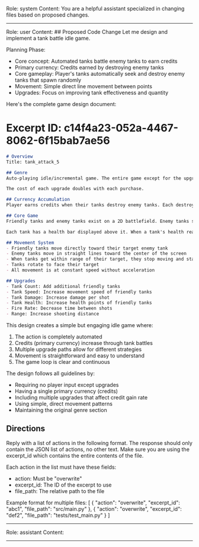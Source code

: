 Role: system
Content: You are a helpful assistant specialized in changing files based on proposed changes.
__________________
Role: user
Content: ## Proposed Code Change
Let me design and implement a tank battle idle game.

Planning Phase:
- Core concept: Automated tanks battle enemy tanks to earn credits
- Primary currency: Credits earned by destroying enemy tanks
- Core gameplay: Player's tanks automatically seek and destroy enemy tanks that spawn randomly
- Movement: Simple direct line movement between points
- Upgrades: Focus on improving tank effectiveness and quantity

Here's the complete game design document:

# Excerpt ID: c14f4a23-052a-4467-8062-6f15bab7ae56
```markdown docs/overview.md
# Overview
Title: tank_attack_5

## Genre
Auto-playing idle/incremental game. The entire game except for the upgrades is fully automated. The player will earn more of the primary currency over time

The cost of each upgrade doubles with each purchase.

## Currency Accumulation
Player earns credits when their tanks destroy enemy tanks. Each destroyed enemy tank awards a fixed amount of credits.

## Core Game
Friendly tanks and enemy tanks exist on a 2D battlefield. Enemy tanks spawn randomly at the edges of the screen. Friendly tanks automatically target and shoot at the nearest enemy tank. When an enemy tank is destroyed, credits are awarded and a new enemy tank spawns after a short delay.

Each tank has a health bar displayed above it. When a tank's health reaches zero, it is destroyed.

## Movement System
- Friendly tanks move directly toward their target enemy tank
- Enemy tanks move in straight lines toward the center of the screen
- When tanks get within range of their target, they stop moving and start shooting
- Tanks rotate to face their target
- All movement is at constant speed without acceleration

## Upgrades
- Tank Count: Add additional friendly tanks
- Tank Speed: Increase movement speed of friendly tanks
- Tank Damage: Increase damage per shot
- Tank Health: Increase health points of friendly tanks
- Fire Rate: Decrease time between shots
- Range: Increase shooting distance
```

This design creates a simple but engaging idle game where:
1. The action is completely automated
2. Credits (primary currency) increase through tank battles
3. Multiple upgrade paths allow for different strategies
4. Movement is straightforward and easy to understand
5. The game loop is clear and continuous

The design follows all guidelines by:
- Requiring no player input except upgrades
- Having a single primary currency (credits)
- Including multiple upgrades that affect credit gain rate
- Using simple, direct movement patterns
- Maintaining the original genre section

## Directions
Reply with a list of actions in the following format. The response should only contain the JSON list of actions, no other text.
Make sure you are using the excerpt_id which contains the entire contents of the file.

Each action in the list must have these fields:
- action: Must be "overwrite"
- excerpt_id: The ID of the excerpt to use
- file_path: The relative path to the file

Example format for multiple files:
[
    {
        "action": "overwrite",
        "excerpt_id": "abc1",
        "file_path": "src/main.py"
    },
    {
        "action": "overwrite",
        "excerpt_id": "def2",
        "file_path": "tests/test_main.py"
    }
]
__________________
Role: assistant
Content: 
__________________
